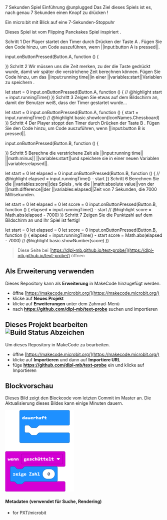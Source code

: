 7 Sekunden Spiel
Einführung @unplugged
Das Ziel dieses Spiels ist es, nach genau 7 Sekunden einen Knopf zu drücken !

Ein micro:bit mit Blick auf eine 7-Sekunden-Stoppuhr

Dieses Spiel ist vom Flipping Panckakes Spiel inspiriert .

Schritt 1
Der Player startet den Timer durch Drücken der Taste A . Fügen Sie den Code hinzu, um Code auszuführen, wenn ||input:button A is pressed||.

input.onButtonPressed(Button.A, function () {
	
})
Schritt 2
Wir müssen uns die Zeit merken, zu der die Taste gedrückt wurde, damit wir später die verstrichene Zeit berechnen können. Fügen Sie Code hinzu, um das ||input:running time||in einer ||variables:start||Variablen zu speichern .

let start = 0
input.onButtonPressed(Button.A, function () {
    // @highlight
    start = input.runningTime()
})
Schritt 3
Zeigen Sie etwas auf dem Bildschirm an, damit der Benutzer weiß, dass der Timer gestartet wurde...

let start = 0
input.onButtonPressed(Button.A, function () {
    start = input.runningTime()
    // @highlight
    basic.showIcon(IconNames.Chessboard)
})
Schritt 4
Der Player stoppt den Timer durch Drücken der Taste B . Fügen Sie den Code hinzu, um Code auszuführen, wenn ||input:button B is pressed||.

input.onButtonPressed(Button.B, function () {
	
})
Schritt 5
Berechne die verstrichene Zeit als ||input:running time|| ||math:minus|| ||variables:start||und speichere sie in einer neuen Variablen ||variables:elapsed||.

let start = 0
let elapsed = 0
input.onButtonPressed(Button.B, function () {
    // @highlight
    elapsed = input.runningTime() - start
})
Schritt 6
Berechnen Sie die ||variables:score||des Spiels , wie die ||math:absolute value||von der ||math:difference||der ||variables:elapsed||Zeit von 7 Sekunden, die 7000 Millisekunden.

let start = 0
let elapsed = 0
let score = 0
input.onButtonPressed(Button.B, function () {
    elapsed = input.runningTime() - start
    // @highlight
    score = Math.abs(elapsed - 7000)
})
Schritt 7
Zeigen Sie die Punktzahl auf dem Bildschirm an und Ihr Spiel ist fertig!

let start = 0
let elapsed = 0
let score = 0
input.onButtonPressed(Button.B, function () {
    elapsed = input.runningTime() - start
    score = Math.abs(elapsed - 7000)
    // @highlight
    basic.showNumber(score)
})


> Diese Seite bei [https://dlpl-mb.github.io/text-probe/](https://dlpl-mb.github.io/text-probe/) öffnen

## Als Erweiterung verwenden

Dieses Repository kann als **Erweiterung** in MakeCode hinzugefügt werden.

* öffne [https://makecode.microbit.org/](https://makecode.microbit.org/)
* klicke auf **Neues Projekt**
* klicke auf **Erweiterungen** unter dem Zahnrad-Menü
* nach **https://github.com/dlpl-mb/text-probe** suchen und importieren

## Dieses Projekt bearbeiten ![Build Status Abzeichen](https://github.com/dlpl-mb/text-probe/workflows/MakeCode/badge.svg)

Um dieses Repository in MakeCode zu bearbeiten.

* öffne [https://makecode.microbit.org/](https://makecode.microbit.org/)
* klicke auf **Importieren** und dann auf **Importiere URL**
* füge **https://github.com/dlpl-mb/text-probe** ein und klicke auf Importieren

## Blockvorschau

Dieses Bild zeigt den Blockcode vom letzten Commit im Master an.
Die Aktualisierung dieses Bildes kann einige Minuten dauern.

![Eine gerenderte Ansicht der Blöcke](https://github.com/dlpl-mb/text-probe/raw/master/.github/makecode/blocks.png)

#### Metadaten (verwendet für Suche, Rendering)

* for PXT/microbit
<script src="https://makecode.com/gh-pages-embed.js"></script><script>makeCodeRender("{{ site.makecode.home_url }}", "{{ site.github.owner_name }}/{{ site.github.repository_name }}");</script>
